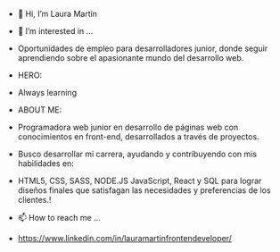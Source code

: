 - 👋 Hi, I’m Laura Martín
- 👀 I’m interested in ...
- Oportunidades de empleo para desarrolladores junior, donde seguir aprendiendo sobre el apasionante mundo del desarrollo web.
- HERO:
- Always learning
- ABOUT ME:
- Programadora web junior en desarrollo de páginas web con conocimientos en front-end, desarrollados a través de proyectos. 
- Busco desarrollar mi carrera, ayudando y contribuyendo con mis habilidades en:
-  HTML5, CSS, SASS, NODE.JS JavaScript, React y SQL para lograr diseños finales que satisfagan las necesidades y preferencias de los clientes.!

- 📫 How to reach me ...
- https://www.linkedin.com/in/lauramartinfrontendeveloper/

<!---
.
--->

